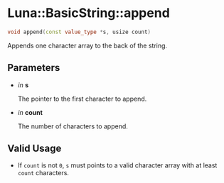 # Luna::BasicString::append

```c++
void append(const value_type *s, usize count)
```

Appends one character array to the back of the string. 



## Parameters
* *in* **s**

    The pointer to the first character to append. 

* *in* **count**

    The number of characters to append. 

## Valid Usage
* If `count` is not `0`, `s` must points to a valid character array with at least `count` characters. 

